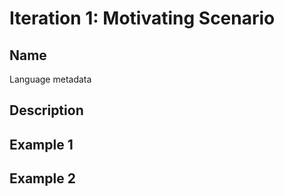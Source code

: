 # Iteration 1: Motivating Scenario

## Name
Language metadata

## Description


## Example 1



## Example 2

